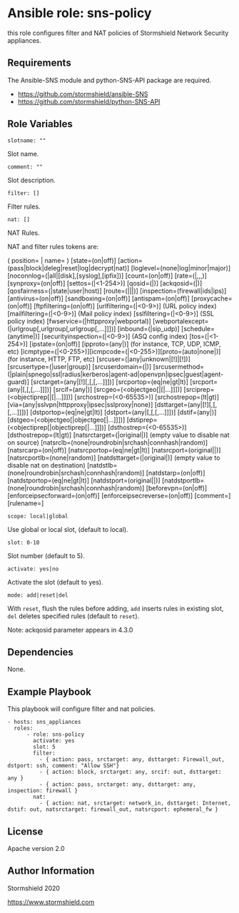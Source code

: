 Ansible role: sns-policy
=========

this role configures filter and NAT policies of Stormshield Network Security appliances.

Requirements
------------

The Ansible-SNS module and python-SNS-API package are required.

- https://github.com/stormshield/ansible-SNS
- https://github.com/stormshield/python-SNS-API

Role Variables
--------------
    slotname: ""

Slot name.

    comment: ""

Slot description.

    filter: []

Filter rules.

    nat: []

NAT Rules.

NAT and filter rules tokens are:

( position=<digit> | name=<string> )
[state=(on|off)]
[action=(pass|block|deleg|reset|log|decrypt|nat)]
[loglevel=(none|log|minor|major)]
[noconnlog=(|all|[disk],[syslog],[ipfix])]
[count=(on|off)]
[rate=(|<tcp>,<udp>,<icmp>,<request>)]
[synproxy=(on|off)]
[settos=(|<1-254>)]
[qosid=(|<qid name>)]
[ackqosid=(|<qid name>)]
[qosfairness=(|state|user|host)]
[route=(|<objrouter>|<hostname>|<ipaddr>)]
[inspection=(firewall|ids|ips)]
[antivirus=(on|off)]
[sandboxing=(on|off)]
[antispam=(on|off)]
[proxycache=(on|off)]
[ftpfiltering=(on|off)]
[urlfiltering=(|<0-9>)] (URL policy index)
[mailfiltering=(|<0-9>)] (Mail policy index)
[sslfiltering=(|<0-9>)] (SSL policy index)
[fwservice=(|httpproxy|webportal)]
[webportalexcept=(|urlgroup[,urlgroup[,urlgroup[,...]]])]
[inbound=(|sip_udp)]
[schedule=(anytime|<time object>)]
[securityinspection=(|<0-9>)] (ASQ config index)
[tos=(|<1-254>)]
[ipstate=(on|off)]
[ipproto=(any|<IP protocol name>)] (for instance, TCP, UDP, ICMP, etc)
[icmptype=(|<0-255>)][icmpcode=(|<0-255>)][proto=(auto|none|<app protocol name>)] (for instance, HTTP, FTP, etc)
[srcuser=(|any|unknown|[!]<user>|[!]<usergroup>)]
[srcusertype=(|user|group)]
[srcuserdomain=(|<domain name>)]
[srcusermethod=(|plain|spnego|ssl|radius|kerberos|agent-ad|openvpn|ipsec|guest|agent-guard)]
[srctarget=(any|[!]<objectname>[,<objectname>[,<objectname>[,...]]])]
[srcportop=(eq|ne|gt|lt)]
[srcport=(any|<objectservice>[,<objectservice>[,<objectservice>[,...]]])]
[srcif=(any|<interface name>)]
[srcgeo=(<objectgeo[|<objectgeo>[|...]]])]
[srciprep=(<objectiprep[|<objectiprep>[|...]]])]
[srchostrep=(<0-65535>)]
[srchostrepop=(lt|gt)]
[via=(any|sslvpn|httpproxy|ipsec|sslproxy|none)]
[dsttarget=(any|[!]<objectname>[,<objectname>[,<objectname>[,...]]])]
[dstportop=(eq|ne|gt|lt)]
[dstport=(any|<objectservice>[,<objectservice>[,<objectservice>[,...]]])]
[dstif=(any|<interface name>)]
[dstgeo=(<objectgeo[|objectgeo[|...]]])]
[dstiprep=(<objectiprep[|objectiprep[|...]]])]
[dsthostrep=(<0-65535>)]
[dsthostrepop=(lt|gt)]
[natsrctarget=(|original|<object name>)] (empty value to disable nat on source)
[natsrclb=(none|roundrobin|srchash|connhash|random)]
[natsrcarp=(on|off)]
[natsrcportop=(eq|ne|gt|lt)]
[natsrcport=(original|<objectservice>|<port range>)]
[natsrcportlb=(none|random)]
[natdsttarget=(|original|<object name>)] (empty value to disable nat on destination)
[natdstlb=(none|roundrobin|srchash|connhash|random)]
[natdstarp=(on|off)]
[natdstportop=(eq|ne|gt|lt)]
[natdstport=(original|<objectservice>|<port range>)]
[natdstportlb=(none|roundrobin|srchash|connhash|random)]
[beforevpn=(on|off)]
[enforceipsecforward=(on|off)]
[enforceipsecreverse=(on|off)]
[comment=<string>]
[rulename=<string>]


    scope: local|global

Use global or local slot, (default to local).

    slot: 0-10

Slot number (default to 5).

    activate: yes|no

Activate the slot (default to yes).

    mode: add|reset|del

With `reset`, flush the rules before adding, `add` inserts rules in existing slot, `del` deletes specified rules  (default to `reset`).

Note: ackqosid parameter appears in 4.3.0

Dependencies
------------

None.

Example Playbook
----------------

This playbook will configure filter and nat policies.

    - hosts: sns_appliances
      roles:
          - role: sns-policy
            activate: yes
            slot: 5
            filter:
              - { action: pass, srctarget: any, dsttarget: Firewall_out, dstport: ssh, comment: "Allow SSH"}
              - { action: block, srctarget: any, srcif: out, dsttarget: any }
              - { action: pass, srctarget: any, dsttarget: any, inspection: firewall }
            nat:
              - { action: nat, srctarget: network_in, dsttarget: Internet, dstif: out, natsrctarget: firewall_out, natsrcport: ephemeral_fw }


License
-------

Apache version 2.0

Author Information
------------------

Stormshield 2020

https://www.stormshield.com
